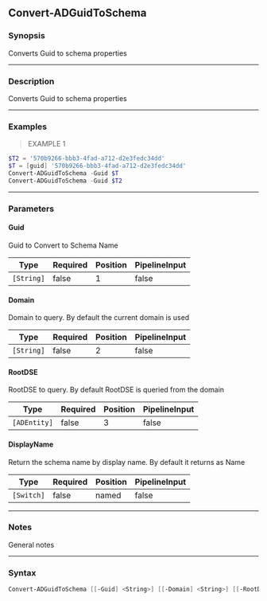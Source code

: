 Convert-ADGuidToSchema
----------------------

### Synopsis
Converts Guid to schema properties

---

### Description

Converts Guid to schema properties

---

### Examples
> EXAMPLE 1

```PowerShell
$T2 = '570b9266-bbb3-4fad-a712-d2e3fedc34dd'
$T = [guid] '570b9266-bbb3-4fad-a712-d2e3fedc34dd'
Convert-ADGuidToSchema -Guid $T
Convert-ADGuidToSchema -Guid $T2
```

---

### Parameters
#### **Guid**
Guid to Convert to Schema Name

|Type      |Required|Position|PipelineInput|
|----------|--------|--------|-------------|
|`[String]`|false   |1       |false        |

#### **Domain**
Domain to query. By default the current domain is used

|Type      |Required|Position|PipelineInput|
|----------|--------|--------|-------------|
|`[String]`|false   |2       |false        |

#### **RootDSE**
RootDSE to query. By default RootDSE is queried from the domain

|Type        |Required|Position|PipelineInput|
|------------|--------|--------|-------------|
|`[ADEntity]`|false   |3       |false        |

#### **DisplayName**
Return the schema name by display name. By default it returns as Name

|Type      |Required|Position|PipelineInput|
|----------|--------|--------|-------------|
|`[Switch]`|false   |named   |false        |

---

### Notes
General notes

---

### Syntax
```PowerShell
Convert-ADGuidToSchema [[-Guid] <String>] [[-Domain] <String>] [[-RootDSE] <ADEntity>] [-DisplayName] [<CommonParameters>]
```

